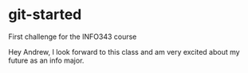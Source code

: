# git-started
First challenge for the INFO343 course

Hey Andrew, I look forward to this class and am very excited about my future
as an info major. 
